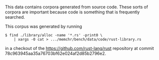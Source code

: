 This data contains corpora generated from source code. These sorts of corpora
are important because code is something that is frequently searched.

This corpus was generated by running

```
$ find ./library/alloc -name '*.rs' -print0 \
    | xargs -0 cat > .../memchr/bench/data/code/rust-library.rs
```

in a checkout of the https://github.com/rust-lang/rust repository at commit
78c963945aa35a76703bf62e024af2d85b2796e2.
